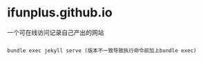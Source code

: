# ifunplus.github.io
一个可在线访问记录自己产出的网站   

###   
``` 
bundle exec jekyll serve (版本不一致导致执行命令前加上bundle exec)
```   


